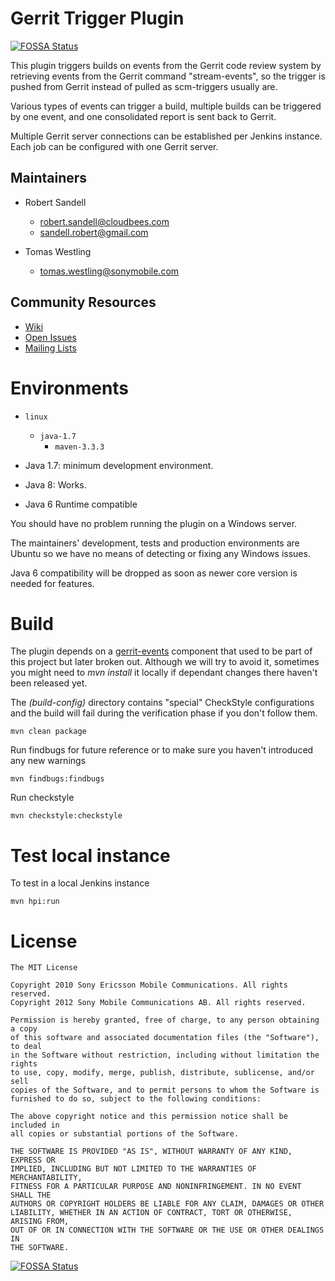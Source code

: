 # Gerrit Trigger Plugin
[![FOSSA Status](https://app.fossa.io/api/projects/git%2Bgithub.com%2FBeckNT%2Fgerrit-trigger-plugin.svg?type=shield)](https://app.fossa.io/projects/git%2Bgithub.com%2FBeckNT%2Fgerrit-trigger-plugin?ref=badge_shield)


This plugin triggers builds on events from the Gerrit code review system by
retrieving events from the Gerrit command "stream-events", so the trigger is
pushed from Gerrit instead of pulled as scm-triggers usually are.

Various types of events can trigger a build, multiple builds can be triggered
by one event, and one consolidated report is sent back to Gerrit.

Multiple Gerrit server connections can be established per Jenkins instance.
Each job can be configured with one Gerrit server.


## Maintainers

* Robert Sandell
  - robert.sandell@cloudbees.com
  - sandell.robert@gmail.com

* Tomas Westling
  - tomas.westling@sonymobile.com

## Community Resources
 * [Wiki](https://wiki.jenkins-ci.org/display/JENKINS/Gerrit+Trigger)
 * [Open Issues](http://issues.jenkins-ci.org/secure/IssueNavigator.jspa?mode=hide&reset=true&jqlQuery=project+%3D+JENKINS+AND+status+in+%28Open%2C+%22In+Progress%22%2C+Reopened%29+AND+component+%3D+%27gerrit-trigger-plugin%27)
 * [Mailing Lists](http://jenkins-ci.org/content/mailing-lists)


# Environments
* `linux`
    * `java-1.7`
        * `maven-3.3.3`

* Java 1.7: minimum development environment.
* Java 8: Works.
* Java 6 Runtime compatible

You should have no problem running the plugin on a Windows server.

The maintainers' development, tests and production environments are
Ubuntu so we have no means of detecting or fixing any Windows issues.

Java 6 compatibility will be dropped as soon as newer core version is needed for features.

# Build

The plugin depends on a [gerrit-events](https://github.com/sonyxperiadev/gerrit-events) component
that used to be part of this project but later broken out. Although we will try to avoid it,
sometimes you might need to _mvn install_ it locally if dependant changes there haven't been released yet.

The _(build-config)_ directory contains "special" CheckStyle configurations and the build will
fail during the verification phase if you don't follow them.

    mvn clean package
    
Run findbugs for future reference or to make sure you haven't introduced any
new warnings

    mvn findbugs:findbugs

Run checkstyle

    mvn checkstyle:checkstyle

# Test local instance

To test in a local Jenkins instance

    mvn hpi:run


# License

    The MIT License

    Copyright 2010 Sony Ericsson Mobile Communications. All rights reserved.
    Copyright 2012 Sony Mobile Communications AB. All rights reserved.

    Permission is hereby granted, free of charge, to any person obtaining a copy
    of this software and associated documentation files (the "Software"), to deal
    in the Software without restriction, including without limitation the rights
    to use, copy, modify, merge, publish, distribute, sublicense, and/or sell
    copies of the Software, and to permit persons to whom the Software is
    furnished to do so, subject to the following conditions:

    The above copyright notice and this permission notice shall be included in
    all copies or substantial portions of the Software.

    THE SOFTWARE IS PROVIDED "AS IS", WITHOUT WARRANTY OF ANY KIND, EXPRESS OR
    IMPLIED, INCLUDING BUT NOT LIMITED TO THE WARRANTIES OF MERCHANTABILITY,
    FITNESS FOR A PARTICULAR PURPOSE AND NONINFRINGEMENT. IN NO EVENT SHALL THE
    AUTHORS OR COPYRIGHT HOLDERS BE LIABLE FOR ANY CLAIM, DAMAGES OR OTHER
    LIABILITY, WHETHER IN AN ACTION OF CONTRACT, TORT OR OTHERWISE, ARISING FROM,
    OUT OF OR IN CONNECTION WITH THE SOFTWARE OR THE USE OR OTHER DEALINGS IN
    THE SOFTWARE.



[![FOSSA Status](https://app.fossa.io/api/projects/git%2Bgithub.com%2FBeckNT%2Fgerrit-trigger-plugin.svg?type=large)](https://app.fossa.io/projects/git%2Bgithub.com%2FBeckNT%2Fgerrit-trigger-plugin?ref=badge_large)